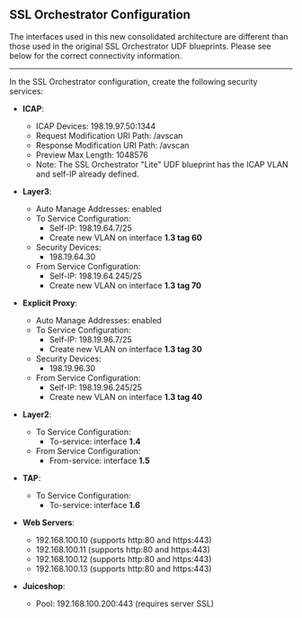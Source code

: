 ## SSL Orchestrator Configuration

The interfaces used in this new consolidated architecture are different than those used in the original SSL Orchestrator UDF blueprints. Please see below for the correct connectivity information.

----------------------

In the SSL Orchestrator configuration, create the following security services:

- **ICAP**: 
  - ICAP Devices: 198.19.97.50:1344
  - Request Modification URI Path: /avscan
  - Response Modification URI Path: /avscan
  - Preview Max Length: 1048576
  - Note: The SSL Orchestrator "Lite" UDF blueprint has the ICAP VLAN and self-IP already defined.

- **Layer3**:
  - Auto Manage Addresses: enabled
  - To Service Configuration:
    - Self-IP: 198.19.64.7/25
    - Create new VLAN on interface **1.3 tag 60**
  - Security Devices:
    - 198.19.64.30
  - From Service Configuration:
    - Self-IP: 198.19.64.245/25
    - Create new VLAN on interface **1.3 tag 70**

- **Explicit Proxy**:
  - Auto Manage Addresses: enabled
  - To Service Configuration:
    - Self-IP: 198.19.96.7/25
    - Create new VLAN on interface **1.3 tag 30**
  - Security Devices:
    - 198.19.96.30
  - From Service Configuration:
    - Self-IP: 198.19.96.245/25
    - Create new VLAN on interface **1.3 tag 40**

- **Layer2**:
  - To Service Configuration:
    - To-service: interface **1.4**
  - From Service Configuration:
    - From-service: interface **1.5**

- **TAP**:
  - To Service Configuration:
    - To-service: interface **1.6**

- **Web Servers**:
  - 192.168.100.10 (supports http:80 and https:443)
  - 192.168.100.11 (supports http:80 and https:443)
  - 192.168.100.12 (supports http:80 and https:443)
  - 192.168.100.13 (supports http:80 and https:443)

- **Juiceshop**:
  - Pool: 192.168.100.200:443 (requires server SSL)
